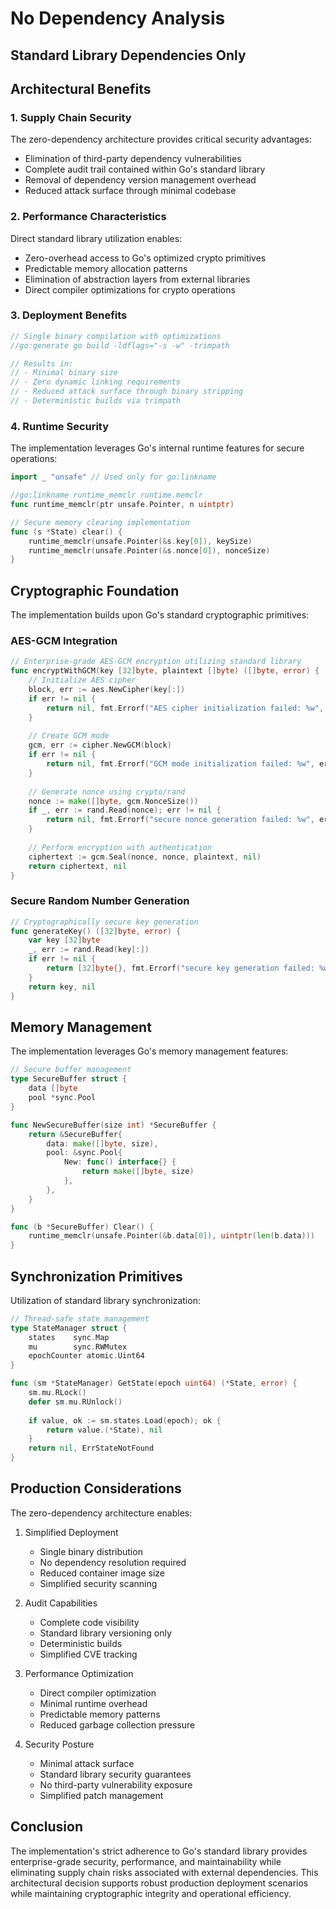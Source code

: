# No Dependency Analysis

## Standard Library Dependencies Only


## Architectural Benefits

### 1. Supply Chain Security

The zero-dependency architecture provides critical security advantages:
- Elimination of third-party dependency vulnerabilities
- Complete audit trail contained within Go's standard library
- Removal of dependency version management overhead
- Reduced attack surface through minimal codebase

### 2. Performance Characteristics

Direct standard library utilization enables:
- Zero-overhead access to Go's optimized crypto primitives
- Predictable memory allocation patterns
- Elimination of abstraction layers from external libraries
- Direct compiler optimizations for crypto operations

### 3. Deployment Benefits

```go
// Single binary compilation with optimizations
//go:generate go build -ldflags="-s -w" -trimpath

// Results in:
// - Minimal binary size
// - Zero dynamic linking requirements
// - Reduced attack surface through binary stripping
// - Deterministic builds via trimpath
```

### 4. Runtime Security

The implementation leverages Go's internal runtime features for secure operations:

```go
import _ "unsafe" // Used only for go:linkname

//go:linkname runtime_memclr runtime.memclr
func runtime_memclr(ptr unsafe.Pointer, n uintptr)

// Secure memory clearing implementation
func (s *State) clear() {
    runtime_memclr(unsafe.Pointer(&s.key[0]), keySize)
    runtime_memclr(unsafe.Pointer(&s.nonce[0]), nonceSize)
}
```

## Cryptographic Foundation

The implementation builds upon Go's standard cryptographic primitives:

### AES-GCM Integration

```go
// Enterprise-grade AES-GCM encryption utilizing standard library
func encryptWithGCM(key [32]byte, plaintext []byte) ([]byte, error) {
    // Initialize AES cipher
    block, err := aes.NewCipher(key[:])
    if err != nil {
        return nil, fmt.Errorf("AES cipher initialization failed: %w", err)
    }
    
    // Create GCM mode
    gcm, err := cipher.NewGCM(block)
    if err != nil {
        return nil, fmt.Errorf("GCM mode initialization failed: %w", err)
    }
    
    // Generate nonce using crypto/rand
    nonce := make([]byte, gcm.NonceSize())
    if _, err := rand.Read(nonce); err != nil {
        return nil, fmt.Errorf("secure nonce generation failed: %w", err)
    }
    
    // Perform encryption with authentication
    ciphertext := gcm.Seal(nonce, nonce, plaintext, nil)
    return ciphertext, nil
}
```

### Secure Random Number Generation

```go
// Cryptographically secure key generation
func generateKey() ([32]byte, error) {
    var key [32]byte
    _, err := rand.Read(key[:])
    if err != nil {
        return [32]byte{}, fmt.Errorf("secure key generation failed: %w", err)
    }
    return key, nil
}
```

## Memory Management

The implementation leverages Go's memory management features:

```go
// Secure buffer management
type SecureBuffer struct {
    data []byte
    pool *sync.Pool
}

func NewSecureBuffer(size int) *SecureBuffer {
    return &SecureBuffer{
        data: make([]byte, size),
        pool: &sync.Pool{
            New: func() interface{} {
                return make([]byte, size)
            },
        },
    }
}

func (b *SecureBuffer) Clear() {
    runtime_memclr(unsafe.Pointer(&b.data[0]), uintptr(len(b.data)))
}
```

## Synchronization Primitives

Utilization of standard library synchronization:

```go
// Thread-safe state management
type StateManager struct {
    states    sync.Map
    mu        sync.RWMutex
    epochCounter atomic.Uint64
}

func (sm *StateManager) GetState(epoch uint64) (*State, error) {
    sm.mu.RLock()
    defer sm.mu.RUnlock()
    
    if value, ok := sm.states.Load(epoch); ok {
        return value.(*State), nil
    }
    return nil, ErrStateNotFound
}
```

## Production Considerations

The zero-dependency architecture enables:

1. Simplified Deployment
   - Single binary distribution
   - No dependency resolution required
   - Reduced container image size
   - Simplified security scanning

2. Audit Capabilities
   - Complete code visibility
   - Standard library versioning only
   - Deterministic builds
   - Simplified CVE tracking

3. Performance Optimization
   - Direct compiler optimization
   - Minimal runtime overhead
   - Predictable memory patterns
   - Reduced garbage collection pressure

4. Security Posture
   - Minimal attack surface
   - Standard library security guarantees
   - No third-party vulnerability exposure
   - Simplified patch management

## Conclusion

The implementation's strict adherence to Go's standard library provides enterprise-grade security, performance, and maintainability while eliminating supply chain risks associated with external dependencies. This architectural decision supports robust production deployment scenarios while maintaining cryptographic integrity and operational efficiency.
